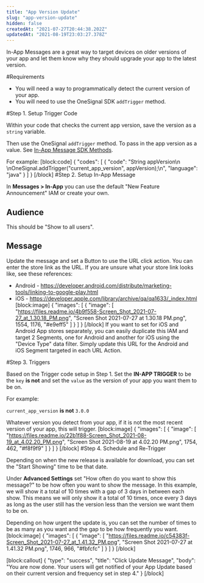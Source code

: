 ```yaml
---
title: "App Version Update"
slug: "app-version-update"
hidden: false
createdAt: "2021-07-27T20:44:38.202Z"
updatedAt: "2021-08-19T23:03:27.378Z"
---
```

In-App Messages are a great way to target devices on older versions of your app and let them know why they should upgrade your app to the latest version.

#Requirements

- You will need a way to programmatically detect the current version of your app.
- You will need to use the OneSignal SDK `addTrigger` method.

#Step 1. Setup Trigger Code

Within your code that checks the current app version, save the version as a `string` variable.

Then use the OneSignal `addTrigger` method. To pass in the app version as a value. See [In-App Message SDK Methods](doc:iam-sdk-methods).

For example:
[block:code]
{
  "codes": [
    {
      "code": "String appVersion\n  \nOneSignal.addTrigger(\"current_app_version\", appVersion);\n",
      "language": "java"
    }
  ]
}
[/block]
#Step 2. Setup In-App Message

In **Messages > In-App** you can use the default "New Feature Announcement" IAM or create your own.

## Audience

This should be "Show to all users".

## Message

Update the message and set a Button to use the URL click action. You can enter the store link as the URL. If you are unsure what your store link looks like, see these references:
- Android - https://developer.android.com/distribute/marketing-tools/linking-to-google-play.html
- iOS - https://developer.apple.com/library/archive/qa/qa1633/_index.html
[block:image]
{
  "images": [
    {
      "image": [
        "https://files.readme.io/4b9f558-Screen_Shot_2021-07-27_at_1.30.18_PM.png",
        "Screen Shot 2021-07-27 at 1.30.18 PM.png",
        1554,
        1176,
        "#e9eff5"
      ]
    }
  ]
}
[/block]
If you want to set for iOS and Android App stores separately, you can easily duplicate this IAM and target 2 Segments, one for Android and another for iOS using the "Device Type" data filter. Simply update this URL for the Android and iOS Segment targeted in each URL Action.

#Step 3. Triggers

Based on the Trigger code setup in Step 1. Set the **IN-APP TRIGGER** to be the `key` **is not** and set the `value` as the version of your app you want them to be on.

For example:

`current_app_version` **is not** `3.0.0`

Whatever version you detect from your app, if it is not the most recent version of your app, this will trigger.
[block:image]
{
  "images": [
    {
      "image": [
        "https://files.readme.io/22b1f88-Screen_Shot_2021-08-19_at_4.02.20_PM.png",
        "Screen Shot 2021-08-19 at 4.02.20 PM.png",
        1754,
        462,
        "#f8f9f9"
      ]
    }
  ]
}
[/block]
#Step 4. Schedule and Re-Trigger

Depending on when the new release is available for download, you can set the "Start Showing" time to be that date.

Under **Advanced Settings** set "How often do you want to show this message?" to be how often you want to show the message. In this example, we will show it a total of 10 times with a gap of 3 days in between each show. This means we will only show it a total of 10 times, once every 3 days as long as the user still has the version less than the version we want them to be on.

Depending on how urgent the update is, you can set the number of times to be as many as you want and the gap to be how frequently you want.
[block:image]
{
  "images": [
    {
      "image": [
        "https://files.readme.io/c54383f-Screen_Shot_2021-07-27_at_1.41.32_PM.png",
        "Screen Shot 2021-07-27 at 1.41.32 PM.png",
        1746,
        966,
        "#fbfcfc"
      ]
    }
  ]
}
[/block]

[block:callout]
{
  "type": "success",
  "title": "Click Update Message",
  "body": "You are now done. Your users will get notified of your App Update based on their current version and frequency set in step 4."
}
[/block]